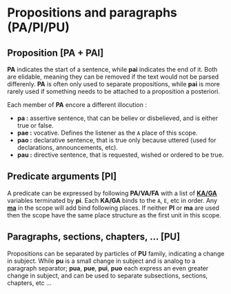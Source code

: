 # Propositions and paragraphs (PA/PI/PU)

## Proposition [PA + PAI]

**PA** indicates the start of a sentence, while **pai** indicates the end of
it. Both are elidable, meaning they can be removed if the text would not be
parsed differenly. **PA** is often only used to separate propositions, while
**pai** is more rarely used if something needs to be attached to a proposition a
posteriori.

Each member of **PA** encore a different illocution :

- **pa :** assertive sentence, that can be believ or disbelieved, and is either true or false.
- **pae :** vocative. Defines the listener as the `A` place of this scope.
- **pao :** declarative sentence, that is true only because uttered (used for declarations, announcements, etc).
- **pau :** directive sentence, that is requested, wished or ordered to be true.

## Predicate arguments [PI]

A predicate can be expressed by following **PA/VA/FA** with a list of
[**KA/GA**](../units/KA_GA.md) variables terminated by **pi**. Each
**KA/GA** binds to the `A`, `E`, etc in order.
Any [**ma**](../units/MA.md) in the scope will add bind following places. If
neither **PI** or **ma** are used then the scope have the same place structure
as the first unit in this scope.

## Paragraphs, sections, chapters, ... [PU]

Propositions can be separated by particles of **PU** family, indicating a change
in subject. While **pu** is a small change in subject and is analog to a
paragraph separator; **pua**, **pue**, **pui**, **puo** each express an
even greater change in subject, and can be used to separate subsections,
sections, chapters, etc ...